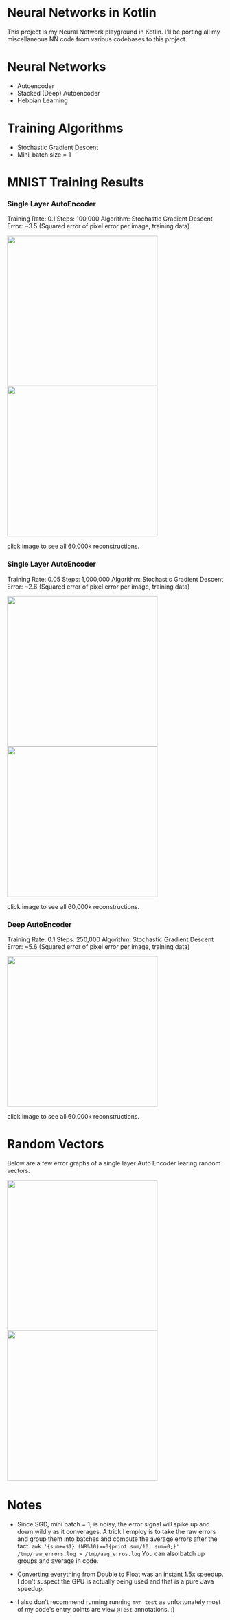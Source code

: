 Neural Networks in Kotlin
=========================

This project is my Neural Network playground in Kotlin. I'll be porting all my miscellaneous NN code from various codebases to this project.

# Neural Networks

- Autoencoder
- Stacked (Deep) Autoencoder
- Hebbian Learning


# Training Algorithms

- Stochastic Gradient Descent
- Mini-batch size = 1



# MNIST Training Results

### Single Layer AutoEncoder
Training Rate: 0.1
Steps: 100,000
Algorithm: Stochastic Gradient Descent
Error: ~3.5 (Squared error of pixel error per image, training data)

<a href="https://raw.githubusercontent.com/kennycason/neural_network_kotlin/master/results/data/mnist_auto_encoder_100k_steps_generated.png" target="new">
<img src="https://raw.githubusercontent.com/kennycason/neural_network_kotlin/master/results/data/mnist_auto_encoder_100k_steps_generated_subset.png.png" width="350px"/>
</a>
<img src="https://raw.githubusercontent.com/kennycason/neural_network_kotlin/master/results/data/mnist_auto_encoder_100k_steps_error_graph.png" width="350px"/>

click image to see all 60,000k reconstructions.


### Single Layer AutoEncoder
Training Rate: 0.05
Steps: 1,000,000
Algorithm: Stochastic Gradient Descent
Error: ~2.6 (Squared error of pixel error per image, training data)

<a href="https://raw.githubusercontent.com/kennycason/neural_network_kotlin/master/results/data/mnist_auto_encoder_1m_steps_generated.png" target="new">
<img src="https://raw.githubusercontent.com/kennycason/neural_network_kotlin/master/results/data/mnist_auto_encoder_1m_steps_generated_subset.png" width="350px"/>
</a>
<img src="https://raw.githubusercontent.com/kennycason/neural_network_kotlin/master/results/data/mnist_auto_encoder_1m_steps_error_graph.png" width="350px"/>

click image to see all 60,000k reconstructions.

### Deep AutoEncoder
Training Rate: 0.1
Steps: 250,000
Algorithm: Stochastic Gradient Descent
Error: ~5.6 (Squared error of pixel error per image, training data)

<a href="https://raw.githubusercontent.com/kennycason/neural_network_kotlin/master/results/data/mnist_deep_autoencoder_250k_steps_generated.png" target="new">
<img src="https://raw.githubusercontent.com/kennycason/neural_network_kotlin/master/results/data/mnist_deep_autoencoder_250k_steps_generated_subset.png" width="350px"/>
</a>

click image to see all 60,000k reconstructions.

# Random Vectors

Below are a few error graphs of a single layer Auto Encoder learing random vectors.

<img src="https://raw.githubusercontent.com/kennycason/neural_network_kotlin/master/results/data/100d_random_vector_auto_encoder_error_graph.png" width="350px"/>

<img src="https://raw.githubusercontent.com/kennycason/neural_network_kotlin/master/results/data/1000d_random_vector_auto_encoder_error_graph.png" width="350px"/>


# Notes

- Since SGD, mini batch = 1, is noisy, the error signal will spike up and down wildly as it converages. A trick I employ is to take the raw errors and group them into batches and compute the average errors after the fact.
```awk '{sum+=$1} (NR%10)==0{print sum/10; sum=0;}' /tmp/raw_errors.log > /tmp/avg_erros.log```
You can also batch up groups and average in code.

- Converting everything from Double to Float was an instant 1.5x speedup. I don't suspect the GPU is actually being used and that is a pure Java speedup.

- I also don't recommend running running `mvn test` as unfortunately most of my code's entry points are view `@Test` annotations. :)

